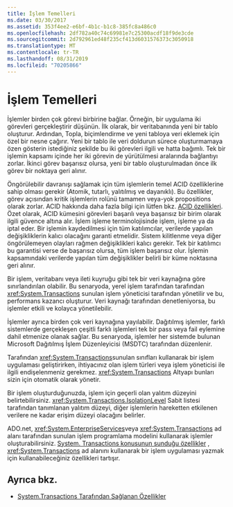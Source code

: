 ```yaml
---
title: İşlem Temelleri
ms.date: 03/30/2017
ms.assetid: 353f4ee2-e6bf-4b1c-b1c8-385fc8a486c0
ms.openlocfilehash: 2df782a40c74c69981e7c25300acdf18f9de3cde
ms.sourcegitcommit: 2d792961ed48f235cf413d6031576373c3050918
ms.translationtype: MT
ms.contentlocale: tr-TR
ms.lasthandoff: 08/31/2019
ms.locfileid: "70205866"
---
```

# <a name="transaction-fundamentals"></a>İşlem Temelleri
İşlemler birden çok görevi birbirine bağlar. Örneğin, bir uygulama iki görevleri gerçekleştirir düşünün. İlk olarak, bir veritabanında yeni bir tablo oluşturur. Ardından, Topla, biçimlendirme ve yeni tabloya veri eklemek için özel bir nesne çağırır. Yeni bir tablo ile veri doldurun sürece oluşturmamaya özen gösterin istediğiniz şekilde bu iki görevleri ilgili ve hatta bağımlı. Tek bir işlemin kapsamı içinde her iki görevin de yürütülmesi aralarında bağlantıyı zorlar. İkinci görev başarısız olursa, yeni bir tablo oluşturulmadan önce ilk görev bir noktaya geri alınır.  
  
 Öngörülebilir davranışı sağlamak için tüm işlemlerin temel ACID özelliklerine sahip olması gerekir (Atomik, tutarlı, yalıtılmış ve dayanıklı). Bu özellikler, görev açısından kritik işlemlerin rolünü tamamen veya-yok propositions olarak zorlar. ACID hakkında daha fazla bilgi için lütfen bkz. [ACID özellikleri](https://go.microsoft.com/fwlink/?LinkId=98791). Özet olarak, ACID kümesini görevleri başarılı veya başarısız bir birim olarak ilgili güvence altına alır. İşlem işleme terminolojisinde işlem, işleme ya da iptal eder. Bir işlemin kaydedilmesi için tüm katılımcılar, verilerde yapılan değişikliklerin kalıcı olacağını garanti etmelidir. Sistem kilitlenme veya diğer öngörülemeyen olayları rağmen değişiklikleri kalıcı gerekir. Tek bir katılımcı bu garantisi verse de başarısız olursa, tüm işlem başarısız olur. İşlemin kapsamındaki verilerde yapılan tüm değişiklikler belirli bir küme noktasına geri alınır.  
  
 Bir işlem, veritabanı veya ileti kuyruğu gibi tek bir veri kaynağına göre sınırlandırılan olabilir. Bu senaryoda, yerel işlem tarafından tarafından <xref:System.Transactions> sunulan işlem yöneticisi tarafından yönetilir ve bu, performans kazancı oluşturur. Veri kaynağı tarafından denetleniyorsa, bu işlemler etkili ve kolayca yönetilebilir.  
  
 İşlemler ayrıca birden çok veri kaynağına yayılabilir. Dağıtılmış işlemler, farklı sistemlerde gerçekleşen çeşitli farklı işlemleri tek bir pass veya fail eylemine dahil etmenize olanak sağlar. Bu senaryoda, işlemler her sistemde bulunan Microsoft Dağıtılmış İşlem Düzenleyicisi (MSDTC) tarafından düzenlenir.  
  
 Tarafından <xref:System.Transactions>sunulan sınıfları kullanarak bir işlem uygulaması geliştirirken, ihtiyacınız olan işlem türleri veya işlem yöneticisi ile ilgili endişelenmeniz gerekmez. <xref:System.Transactions> Altyapı bunları sizin için otomatik olarak yönetir.  
  
 Bir işlem oluşturduğunuzda, işlem için geçerli olan yalıtım düzeyini belirtebilirsiniz. <xref:System.Transactions.IsolationLevel> Sabit listesi tarafından tanımlanan yalıtım düzeyi, diğer işlemlerin hareketten etkilenen verilere ne kadar erişim düzeyi olacağını belirler.  
  
 ADO.net, <xref:System.EnterpriseServices>veya <xref:System.Transactions> ad alanı tarafından sunulan işlem programlama modelini kullanarak işlemler oluşturabilirsiniz. [System. Transactions konusunun sunduğu özellikler](features-provided-by-system-transactions.md) , <xref:System.Transactions> ad alanını kullanarak bir işlem uygulaması yazmak için kullanabileceğiniz özellikleri tartışır.  
  
## <a name="see-also"></a>Ayrıca bkz.

- [System.Transactions Tarafından Sağlanan Özellikler](features-provided-by-system-transactions.md)
